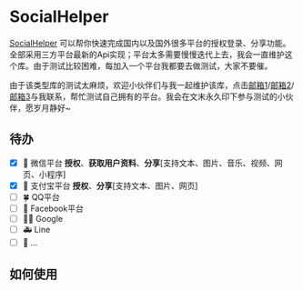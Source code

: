 # SocialHelper

[SocialHelper](https://github.com/devzwy/SocialHelper) 可以帮你快速完成国内以及国外很多平台的授权登录、分享功能。全部采用三方平台最新的Api实现；平台太多需要慢慢迭代上去，我会一直维护这个库。由于测试比较困难，每加入一个平台我都要去做测试，大家不要催。

由于该类型库的测试太麻烦，欢迎小伙伴们与我一起维护该库，点击[邮箱1](wdsf.top@gmail.com)/[邮箱2](jason.xa.china@gmail.com)/[邮箱3](dev_zwy@aliyun.com)与我联系，帮忙测试自己拥有的平台。我会在文末永久印下参与测试的小伙伴，愿岁月静好~

## 待办

- [x] 🎉 微信平台 **授权**、**获取用户资料**、**分享**[支持文本、图片、音乐、视频、网页、小程序]
- [x] 🎉 支付宝平台 **授权**、**分享**[支持文本、图片、网页]
- [ ] 🍀 QQ平台
- [ ] 🏁 Facebook平台
- [ ] 💃🏻 Google
- [ ] 🚑 Line
- [ ] 📝 ...

## 如何使用
